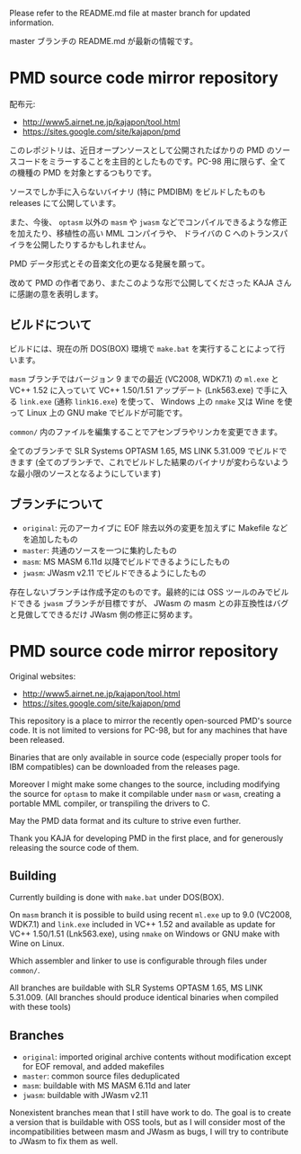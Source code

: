 Please refer to the README.md file at master branch for updated information.

master ブランチの README.md が最新の情報です。

# PMD source code mirror repository

配布元:
* http://www5.airnet.ne.jp/kajapon/tool.html
* https://sites.google.com/site/kajapon/pmd

このレポジトリは、近日オープンソースとして公開されたばかりの PMD のソースコードをミラーすることを主目的としたものです。PC-98 用に限らず、全ての機種の PMD を対象とするつもりです。

ソースでしか手に入らないバイナリ (特に PMDIBM) をビルドしたものも releases にて公開しています。

また、今後、 `optasm` 以外の `masm` や `jwasm` などでコンパイルできるような修正を加えたり、移植性の高い MML コンパイラや、 ドライバの C へのトランスパイラを公開したりするかもしれません。

PMD データ形式とその音楽文化の更なる発展を願って。

改めて PMD の作者であり、またこのような形で公開してくださった KAJA さんに感謝の意を表明します。

## ビルドについて
ビルドには、現在の所 DOS(BOX) 環境で `make.bat` を実行することによって行います。

`masm` ブランチではバージョン 9 までの最近 (VC2008, WDK7.1) の `ml.exe` と VC++ 1.52 に入っていて VC++ 1.50/1.51 アップデート (Lnk563.exe) で手に入る `link.exe` (通称 `link16.exe`) を使って、 Windows 上の `nmake` 又は Wine を使って Linux 上の GNU make でビルドが可能です。

`common/` 内のファイルを編集することでアセンブラやリンカを変更できます。

全てのブランチで SLR Systems OPTASM 1.65, MS LINK 5.31.009 でビルドできます (全てのブランチで、これでビルドした結果のバイナリが変わらないような最小限のソースとなるようにしています)

## ブランチについて
* `original`: 元のアーカイブに EOF 除去以外の変更を加えずに Makefile などを追加したもの
* `master`: 共通のソースを一つに集約したもの
* `masm`: MS MASM 6.11d 以降でビルドできるようにしたもの
* `jwasm`: JWasm v2.11 でビルドできるようにしたもの

存在しないブランチは作成予定のものです。最終的には OSS ツールのみでビルドできる `jwasm` ブランチが目標ですが、 JWasm の masm との非互換性はバグと見做してできるだけ JWasm 側の修正に努めます。

# PMD source code mirror repository

Original websites:
* http://www5.airnet.ne.jp/kajapon/tool.html
* https://sites.google.com/site/kajapon/pmd

This repository is a place to mirror the recently open-sourced PMD's source code. It is not limited to versions for PC-98, but for any machines that have been released.

Binaries that are only available in source code (especially proper tools for IBM compatibles) can be downloaded from the releases page.

Moreover I might make some changes to the source, including modifying the source for `optasm` to make it compilable under `masm` or `wasm`, creating a portable MML compiler, or transpiling the drivers to C.

May the PMD data format and its culture to strive even further.

Thank you KAJA for developing PMD in the first place, and for generously releasing the source code of them.

## Building
Currently building is done with `make.bat` under DOS(BOX).

On `masm` branch it is possible to build using recent `ml.exe` up to 9.0 (VC2008, WDK7.1) and `link.exe` included in VC++ 1.52 and available as update for VC++ 1.50/1.51 (Lnk563.exe), using `nmake` on Windows or GNU make with Wine on Linux.

Which assembler and linker to use is configurable through files under `common/`.

All branches are buildable with SLR Systems OPTASM 1.65, MS LINK 5.31.009. (All branches should produce identical binaries when compiled with these tools)

## Branches
* `original`: imported original archive contents without modification except for EOF removal, and added makefiles
* `master`: common source files deduplicated
* `masm`: buildable with MS MASM 6.11d and later
* `jwasm`: buildable with JWasm v2.11

Nonexistent branches mean that I still have work to do. The goal is to create a version that is buildable with OSS tools, but as I will consider most of the incompatibilities between masm and JWasm as bugs, I will try to contribute to JWasm to fix them as well.
